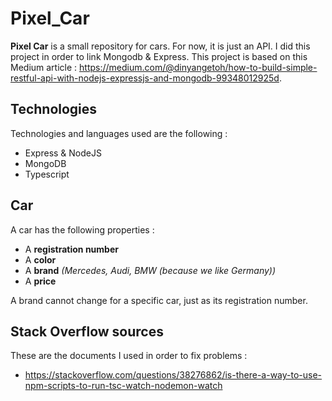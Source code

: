 # Pixel_Car

**Pixel Car** is a small repository for cars. For now, it is just an API. I did this project in order to link Mongodb & Express. This project is based on this Medium article : https://medium.com/@dinyangetoh/how-to-build-simple-restful-api-with-nodejs-expressjs-and-mongodb-99348012925d.


## Technologies

Technologies and languages used are the following :

- Express & NodeJS
- MongoDB
- Typescript

## Car

A car has the following properties :

- A **registration number**
- A **color**
- A **brand** *(Mercedes, Audi, BMW (because we like Germany))* 
- A **price**

A brand cannot change for a specific car, just as its registration number.

## Stack Overflow sources 

These are the documents I used in order to fix problems :

- https://stackoverflow.com/questions/38276862/is-there-a-way-to-use-npm-scripts-to-run-tsc-watch-nodemon-watch